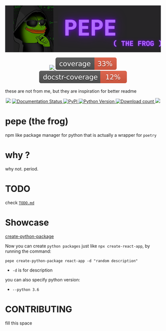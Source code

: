 
![logo](https://github.com/alexzanderr/pepe/blob/main/static/img/logo/pepe-logo.png?raw=True)

<p align="center">
    <a href="https://choosealicense.com/licenses/mit/" alt="License: MIT">
        <img src="https://img.shields.io/badge/license-MIT-green.svg" />
    </a>
    <a href="https://choosealicense.com/licenses/mit/" alt="License: MIT">
        <img src="https://github.com/alexzanderr/pepe/blob/main/static/img/coverage/coverage.svg?raw=True">
    </a>
    <a href="https://choosealicense.com/licenses/mit/" alt="License: MIT">
        <img src="https://github.com/alexzanderr/pepe/blob/main/static/img/coverage/docstr.svg?raw=True">
    </a>
</p>

these are not from me, but they are inspiration for better readme
<p align="center">
    <img src="https://github.com/HunterMcGushion/docstr_coverage/workflows/Python%20package/badge.svg" />
    <a href='https://docstr-coverage.readthedocs.io/en/latest/?badge=latest'>
        <img src='https://readthedocs.org/projects/docstr-coverage/badge/?version=latest' alt='Documentation Status' />
    </a>
    <a href="https://pypi.org/project/docstr-coverage/">
        <img alt="PyPI" src="https://img.shields.io/pypi/v/docstr-coverage">
    </a>
    <a href="https://img.shields.io/pypi/pyversions/docstr-coverage">
        <img alt="Python Version" src="https://img.shields.io/pypi/pyversions/docstr-coverage">
    </a>
    <a href="https://pepy.tech/project/docstr-coverage">
        <img alt="Download count" src="https://static.pepy.tech/personalized-badge/docstr-coverage?period=total&units=international_system&left_color=gray&right_color=orange&left_text=downloads">
    </a>
    <a href="https://black.readthedocs.io/en/stable/" alt="Code Style: Black">
        <img src="https://img.shields.io/badge/code%20style-black-000000.svg" />
    </a>
</p>

# pepe (the frog)
npm like package manager for python that is actually a wrapper for `poetry`

# why ?
why not. period.

# TODO
check [`TODO.md`](https://github.com/alexzanderr/pepe/blob/main/TODO.md)

# Showcase

[create-python-package](https://raw.githubusercontent.com/alexzanderr/pepe/main/static/video/pepe-showcase.mp4)

Now you can create `python packages` just like `npx create-react-app`, by running the command:
```shell
pepe create-python-package react-app -d "random description"
```
- `-d` is for description

you can also specify python version:
- `--python 3.6`


# CONTRIBUTING
fill this space
